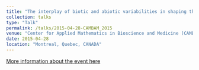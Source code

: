 ```yaml
---
title: "The interplay of biotic and abiotic variabilities in shaping the populations across spatial and temporal scales."
collection: talks
type: "Talk"
permalink: /talks/2015-04-28-CAMBAM_2015
venue: "Center for Applied Mathematics in Bioscience and Medicine (CAMBAM)5th Annual End of Year Meeting April 28, 2015."
date: 2015-04-28
location: "Montreal, Quebec, CANADA"
---
```

[More information about the event here](https://www.mcgill.ca/cambam/)
